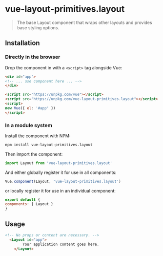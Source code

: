 # vue-layout-primitives.layout

> The base Layout component that wraps other layouts and provides base styling options.

## Installation

### Directly in the browser

Drop the component in with a `<script>` tag alongside Vue:

```html
<div id="app">
<!-- ... use component here ... -->
</div>

<script src="https://unpkg.com/vue"></script>
<script src="https://unpkg.com/vue-layout-primitives.layout"></script>
<script>
new Vue({ el: '#app' })
</script>
```

### In a module system

Install the component with NPM:

```bash
npm install vue-layout-primitives.layout
```

Then import the component:

```js
import Layout from 'vue-layout-primitives.layout'
```

And either globally register it for use in all components:

```js
Vue.component(Layout, 'vue-layout-primitives.layout')
```

or locally register it for use in an individual component:

```js
export default {
components: { Layout }
}
```

## Usage

```html
<!-- No props or content are necessary. -->
  <Layout id="app">
		Your application content goes here.
	</Layout>
```

